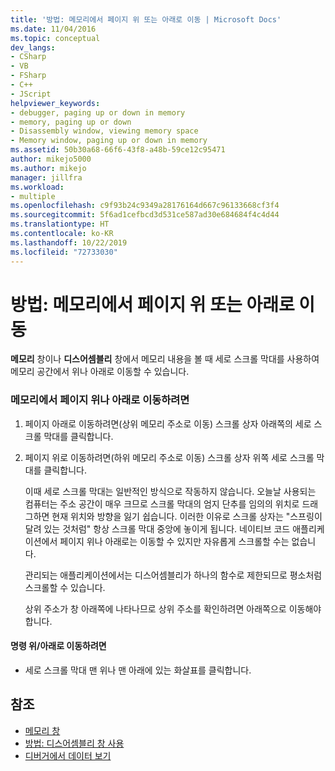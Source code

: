 ```yaml
---
title: '방법: 메모리에서 페이지 위 또는 아래로 이동 | Microsoft Docs'
ms.date: 11/04/2016
ms.topic: conceptual
dev_langs:
- CSharp
- VB
- FSharp
- C++
- JScript
helpviewer_keywords:
- debugger, paging up or down in memory
- memory, paging up or down
- Disassembly window, viewing memory space
- Memory window, paging up or down in memory
ms.assetid: 50b30a68-66f6-43f8-a48b-59ce12c95471
author: mikejo5000
ms.author: mikejo
manager: jillfra
ms.workload:
- multiple
ms.openlocfilehash: c9f93b24c9349a28176164d667c96133668cf3f4
ms.sourcegitcommit: 5f6ad1cefbcd3d531ce587ad30e684684f4c4d44
ms.translationtype: HT
ms.contentlocale: ko-KR
ms.lasthandoff: 10/22/2019
ms.locfileid: "72733030"
---
```

# <a name="how-to-page-up-or-down-in-memory"></a>방법: 메모리에서 페이지 위 또는 아래로 이동

**메모리** 창이나 **디스어셈블리** 창에서 메모리 내용을 볼 때 세로 스크롤 막대를 사용하여 메모리 공간에서 위나 아래로 이동할 수 있습니다.

### <a name="to-page-up-or-down-in-memory"></a>메모리에서 페이지 위나 아래로 이동하려면

1. 페이지 아래로 이동하려면(상위 메모리 주소로 이동) 스크롤 상자 아래쪽의 세로 스크롤 막대를 클릭합니다.

2. 페이지 위로 이동하려면(하위 메모리 주소로 이동) 스크롤 상자 위쪽 세로 스크롤 막대를 클릭합니다.

   이때 세로 스크롤 막대는 일반적인 방식으로 작동하지 않습니다. 오늘날 사용되는 컴퓨터는 주소 공간이 매우 크므로 스크롤 막대의 엄지 단추를 임의의 위치로 드래그하면 현재 위치와 방향을 잃기 쉽습니다. 이러한 이유로 스크롤 상자는 "스프링이 달려 있는 것처럼" 항상 스크롤 막대 중앙에 놓이게 됩니다. 네이티브 코드 애플리케이션에서 페이지 위나 아래로는 이동할 수 있지만 자유롭게 스크롤할 수는 없습니다.

   관리되는 애플리케이션에서는 디스어셈블리가 하나의 함수로 제한되므로 평소처럼 스크롤할 수 있습니다.

   상위 주소가 창 아래쪽에 나타나므로 상위 주소를 확인하려면 아래쪽으로 이동해야 합니다.

#### <a name="to-move-up-or-down-one-instruction"></a>명령 위/아래로 이동하려면

- 세로 스크롤 막대 맨 위나 맨 아래에 있는 화살표를 클릭합니다.

## <a name="see-also"></a>참조
- [메모리 창](../debugger/memory-windows.md)
- [방법: 디스어셈블리 창 사용](../debugger/how-to-use-the-disassembly-window.md)
- [디버거에서 데이터 보기](../debugger/viewing-data-in-the-debugger.md)